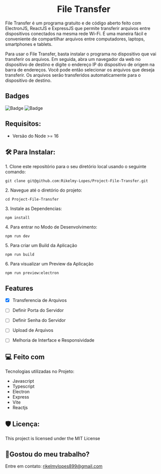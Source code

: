 <h1 align="center" id="title">File Transfer</h1>

<p id="description"> File Transfer é um programa gratuito e de código aberto feito com ElectronJS, ReactJS e ExpressJS que permite transferir arquivos entre dispositivos conectados na mesma rede Wi-Fi. É uma maneira fácil e conveniente de compartilhar arquivos entre computadores, laptops, smartphones e tablets.

Para usar o File Transfer, basta instalar o programa no dispositivo que vai transferir os arquivos. Em seguida, abra um navegador da web no dispositivo de destino e digite o endereço IP do dispositivo de origem na barra de endereços. Você pode então selecionar os arquivos que deseja transferir. Os arquivos serão transferidos automaticamente para o dispositivo de destino. </p>

<h2>Badges</h2>

![Badge](https://img.shields.io/badge/build-alpha-red)
![Badge](https://img.shields.io/github/license/Rikelmy-Lopes/Project-File-Transfer.svg)

<h2>Requisitos:</h2>
<ul>
  
  <li> Versão do Node >= 16 </li>

</ul>



<h2>🛠️ Para Instalar:</h2>

<p>1. Clone este repositório para o seu diretório local usando o seguinte comando:</p>

```
git clone git@github.com:Rikelmy-Lopes/Project-File-Transfer.git
```

<p>2. Navegue até o diretório do projeto:</p>

```
cd Project-File-Transfer
```

<p>3. Instale as Dependencias:</p>

```
npm install
```

<p>4. Para entrar no Modo de Desenvolvimento:</p>

```
npm run dev
```

<p>5. Para criar um Build da Aplicação</p>

```
npm run build
```

<p>6. Para visualizar um Preview da Aplicação</p>

```
npm run preview:electron
```

<h2> Features </h2>

- [x] Transferencia de Arquivos
- [ ] Definir Porta do Servidor
- [ ] Definir Senha do Servidor
- [ ] Upload de Arquivos
- [ ] Melhoria de Interface e Responsividade
  
  
<h2>💻 Feito com</h2>

Tecnologias utilizadas no Projeto:

*   Javascript
*   Typescript
*   Electron
*   Express
*   Vite
*   Reactjs

<h2>🛡️ Licença:</h2>

This project is licensed under the MIT License

<h2>💖Gostou do meu trabalho?</h2>

Entre em contato: rikelmylopes899@gmail.com
